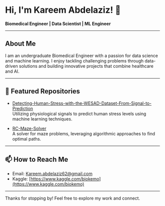 # Hi, I'm Kareem Abdelaziz! 👋

**Biomedical Engineer | Data Scientist | ML Engineer**

---

## About Me

I am an undergraduate Biomedical Engineer with a passion for data science and machine learning. I enjoy tackling challenging problems through data-driven solutions and building innovative projects that combine healthcare and AI.

---

## 📂 Featured Repositories

- [Detecting-Human-Stress-with-the-WESAD-Dataset-From-Signal-to-Prediction](https://github.com/Biokareem/Detecting-Human-Stress-with-the-WESAD-Dataset-From-Signal-to-Prediction)  
  Utilizing physiological signals to predict human stress levels using machine learning techniques.

- [RC-Maze-Solver](https://github.com/Biokareem/RC-Maze-Solver)  
  A solver for maze problems, leveraging algorithmic approaches to find optimal paths.

---

## 📫 How to Reach Me

- Email: [Kareem.abdelaziz62@gmail.com](mailto:Kareem.abdelaziz62@gmail.com)  
- Kaggle: [https://www.kaggle.com/biokemo](https://www.kaggle.com/biokemo)  

---

Thanks for stopping by! Feel free to explore my work and connect.
